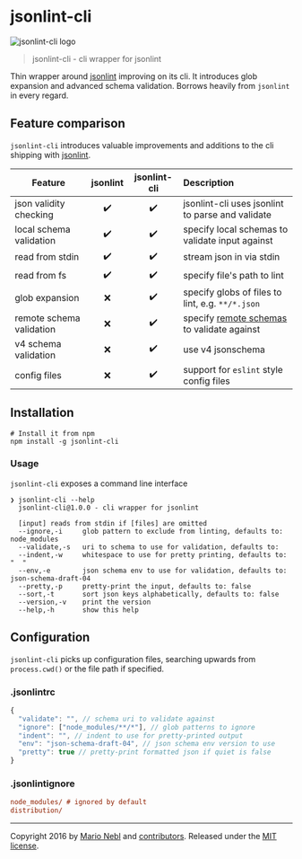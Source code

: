 # jsonlint-cli

![jsonlint-cli logo](https://cdn.rawgit.com/marionebl/jsonlint-cli/master/jsonlint-cli-banner.svg)

> jsonlint-cli - cli wrapper for jsonlint

Thin wrapper around [jsonlint](https://github.com/zaach/jsonlint)
improving on its cli.
It introduces glob expansion and advanced schema validation.
Borrows heavily from `jsonlint` in every regard.

## Feature comparison

`jsonlint-cli` introduces valuable improvements
and additions to the cli shipping with [jsonlint](https://github.com/zaach/jsonlint).

|Feature                 |jsonlint          |jsonlint-cli      |Description                                     |
|------------------------|:----------------:|:----------------:|:-----------------------------------------------|
|json validity checking  |:heavy_check_mark:|:heavy_check_mark:|jsonlint-cli uses jsonlint to parse and validate|
|local schema validation |:heavy_check_mark:|:heavy_check_mark:|specify local schemas to validate input against |
|read from stdin         |:heavy_check_mark:|:heavy_check_mark:|stream json in via stdin                        |
|read from fs            |:heavy_check_mark:|:heavy_check_mark:|specify file's path to lint                     |
|glob expansion          |:x:               |:heavy_check_mark:|specify globs of files to lint, e.g. `**/*.json`|
|remote schema validation|:x:               |:heavy_check_mark:|specify [remote schemas][1] to validate against |
|v4 schema validation    |:x:               |:heavy_check_mark:|use v4 jsonschema                               |
|config files            |:x:               |:heavy_check_mark:|support for `eslint` style config files         |

## Installation

```shell
# Install it from npm
npm install -g jsonlint-cli
```

### Usage

`jsonlint-cli` exposes a command line interface

```shell
❯ jsonlint-cli --help
  jsonlint-cli@1.0.0 - cli wrapper for jsonlint

  [input] reads from stdin if [files] are omitted
  --ignore,-i     glob pattern to exclude from linting, defaults to: node_modules
  --validate,-s   uri to schema to use for validation, defaults to:
  --indent,-w     whitespace to use for pretty printing, defaults to: "  "
  --env,-e        json schema env to use for validation, defaults to: json-schema-draft-04
  --pretty,-p     pretty-print the input, defaults to: false
  --sort,-t       sort json keys alphabetically, defaults to: false
  --version,-v    print the version
  --help,-h       show this help
```

## Configuration

`jsonlint-cli` picks up configuration files,
searching upwards from `process.cwd()` or the file path if specified.

### .jsonlintrc

```js
{
  "validate": "", // schema uri to validate against
  "ignore": ["node_modules/**/*"], // glob patterns to ignore
  "indent": "", // indent to use for pretty-printed output
  "env": "json-schema-draft-04", // json schema env version to use
  "pretty": true // pretty-print formatted json if quiet is false
}
```

### .jsonlintignore

```ini
node_modules/ # ignored by default
distribution/
```

---

Copyright 2016 by [Mario Nebl](https://github.com/marionebl)
and [contributors](./graphs/contributors).
Released under the [MIT license]('./license.md').

[1]: http://schemastore.org/json/
